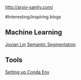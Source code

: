 http://arxiv-sanity.com/

#Interesting/inspiring blogs
## Machine Learning
[Jovian Lin](https://jovianlin.io/the-idea-behind-dropout/)
[Semantic Segmentation](https://medium.com/nanonets/how-to-do-image-segmentation-using-deep-learning-c673cc5862ef)
## Tools
[Setting up Conda Env](https://uoa-eresearch.github.io/eresearch-cookbook/recipe/2014/11/20/conda/)
